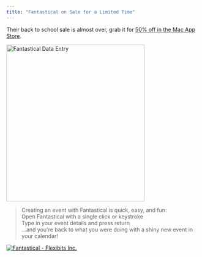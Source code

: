 ```yaml
---
title: "Fantastical on Sale for a Limited Time"
---
```

<p>Their back to school sale is almost over, grab it for <a href="https://target.georiot.com/Proxy.ashx?grid=9646&id=6PFrOqNV4B8&offerid=162397&type=3&subid=0&tmpid=3664&RD_PARM1=http%253A%252F%252Fitunes.apple.com%252Fca%252Fapp%252Ffantastical%252Fid435003921%253Fmt%253D12%2526uo%253D4%2526partnerId%253D30" target="itunes_store">50% off in the Mac App Store</a>.</p>
<p><img src="https://chrisenns.com/wp-content/uploads/2012/10/Fantastical-Data-Entry.png" alt="Fantastical Data Entry" title="Fantastical Data Entry" width="361" height="410" class="aligncenter size-full wp-image-20861" /></p>
<blockquote><p>
  Creating an event with Fantastical is quick, easy, and fun:<br />
  Open Fantastical with a single click or keystroke<br />
  Type in your event details and press return<br />
  ...and you're back to what you were doing with a shiny new event in your calendar!
</p></blockquote>
<p><a href="https://target.georiot.com/Proxy.ashx?grid=9646&id=6PFrOqNV4B8&offerid=162397&type=3&subid=0&tmpid=3664&RD_PARM1=http%253A%252F%252Fitunes.apple.com%252Fca%252Fapp%252Ffantastical%252Fid435003921%253Fmt%253D12%2526uo%253D4%2526partnerId%253D30" target="itunes_store"><img src="https://r.mzstatic.com/images/web/linkmaker/badge_macappstore-lrg.gif" alt="Fantastical - Flexibits Inc." style="border: 0;"/></a></p>
